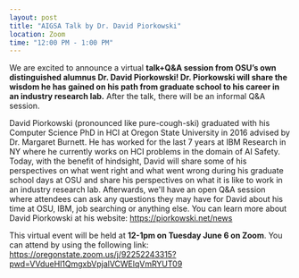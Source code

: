 ```yaml
---
layout: post
title: "AIGSA Talk by Dr. David Piorkowski"
location: Zoom
time: "12:00 PM - 1:00 PM"
---
```


We are excited to announce a virtual **talk+Q&A session from OSU’s own distinguished alumnus Dr. David Piorkowski! Dr. Piorkowski will share the wisdom he has gained on his path from graduate school to his career in an industry research lab.** After the talk, there will be an informal Q&A session.

David Piorkowski (pronounced like pure-cough-ski) graduated with his Computer Science PhD in HCI at Oregon State University in 2016 advised by Dr. Margaret Burnett. He has worked for the last 7 years at IBM Research in NY where he currently works on HCI problems in the domain of AI Safety. Today, with the benefit of hindsight, David will share some of his perspectives on what went right and what went wrong during his graduate school days at OSU and share his perspectives on what it is like to work in an industry research lab. Afterwards, we'll have an open Q&A session where attendees can ask any questions they may have for David about his time at OSU, IBM, job searching or anything else. You can learn more about David Piorkowski at his website: https://piorkowski.net/news

This virtual event will be held at **12-1pm on Tuesday June 6 on Zoom**. You can attend by using the following link: https://oregonstate.zoom.us/j/92252243315?pwd=VVdueHl1QmgxbVpjalVCWElqVmRYUT09
